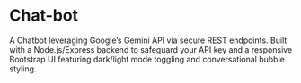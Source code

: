 # Chat-bot
A Chatbot leveraging Google’s Gemini API via secure REST endpoints. Built with a Node.js/Express backend to safeguard your API key and a responsive Bootstrap UI featuring dark/light mode toggling and conversational bubble styling.
